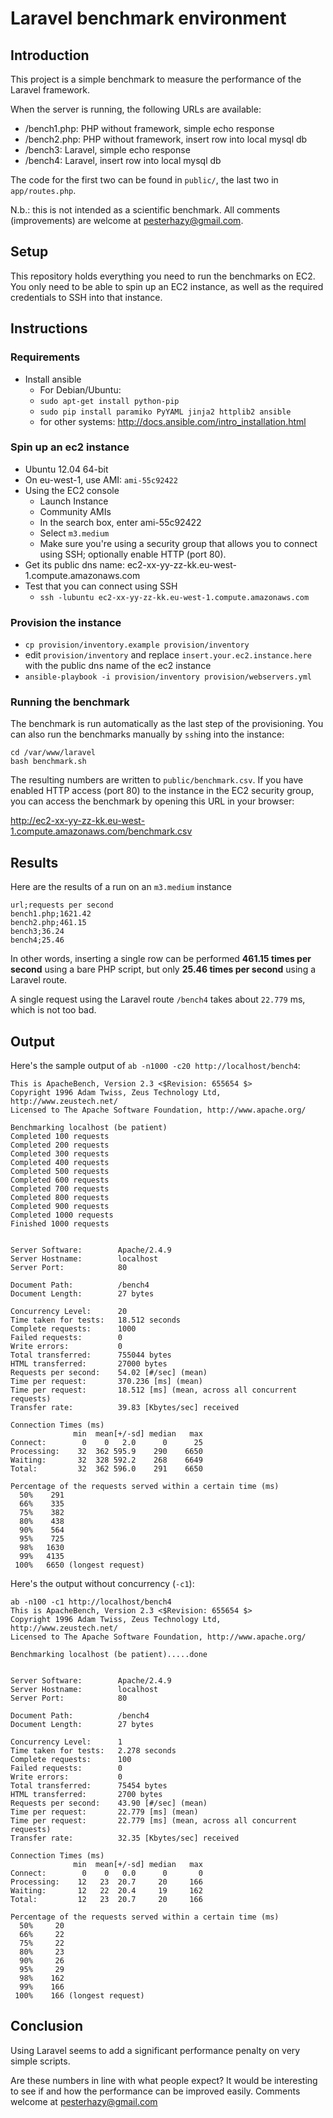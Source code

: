 # Laravel benchmark environment
## Introduction

This project is a simple benchmark to measure the performance of the Laravel framework.

When the server is running, the following URLs are available:

- /bench1.php: PHP without framework, simple echo response
- /bench2.php: PHP without framework, insert row into local mysql db
- /bench3: Laravel, simple echo response
- /bench4: Laravel, insert row into local mysql db

The code for the first two can be found in `public/`, the last two in `app/routes.php`.

N.b.: this is not intended as a scientific benchmark. All comments (improvements) are welcome at pesterhazy@gmail.com.

## Setup

This repository holds everything you need to run the benchmarks on EC2. You only need to be able to spin up an EC2 instance, as well as the required credentials to SSH into that instance.

## Instructions

### Requirements

- Install ansible
  - For Debian/Ubuntu:
  - `sudo apt-get install python-pip`
  -  `sudo pip install paramiko PyYAML jinja2 httplib2 ansible`
  - for other systems: http://docs.ansible.com/intro_installation.html

### Spin up an ec2 instance

- Ubuntu 12.04 64-bit
- On eu-west-1, use AMI: `ami-55c92422`
- Using the EC2 console
  - Launch Instance
  - Community AMIs
  - In the search box, enter ami-55c92422
  - Select `m3.medium`
  - Make sure you're using a security group that allows you to connect using SSH; optionally enable HTTP (port 80).
- Get its public dns name: ec2-xx-yy-zz-kk.eu-west-1.compute.amazonaws.com
- Test that you can connect using SSH
  - `ssh -lubuntu ec2-xx-yy-zz-kk.eu-west-1.compute.amazonaws.com`

### Provision the instance

- `cp provision/inventory.example provision/inventory`
- edit `provision/inventory` and replace `insert.your.ec2.instance.here` with the public dns name of the ec2 instance
- `ansible-playbook -i provision/inventory provision/webservers.yml`

### Running the benchmark

The benchmark is run automatically as the last step of the provisioning. You can also run the benchmarks manually by `ssh`ing into the instance:

    cd /var/www/laravel
    bash benchmark.sh
 
The resulting numbers are written to `public/benchmark.csv`. If you have enabled HTTP access (port 80) to the instance in the EC2 security group, you can access the benchmark by opening this URL in your browser:

  http://ec2-xx-yy-zz-kk.eu-west-1.compute.amazonaws.com/benchmark.csv

## Results

Here are the results of a run on an `m3.medium` instance

    url;requests per second
    bench1.php;1621.42
    bench2.php;461.15
    bench3;36.24
    bench4;25.46

In other words, inserting a single row can be performed **461.15 times per second** using a bare PHP script, but only **25.46 times per second** using a Laravel route.

A single request using the Laravel route `/bench4` takes about `22.779` ms, which is not too bad.

## Output

Here's the sample output of `ab -n1000 -c20 http://localhost/bench4`:

```
This is ApacheBench, Version 2.3 <$Revision: 655654 $>
Copyright 1996 Adam Twiss, Zeus Technology Ltd, http://www.zeustech.net/
Licensed to The Apache Software Foundation, http://www.apache.org/

Benchmarking localhost (be patient)
Completed 100 requests
Completed 200 requests
Completed 300 requests
Completed 400 requests
Completed 500 requests
Completed 600 requests
Completed 700 requests
Completed 800 requests
Completed 900 requests
Completed 1000 requests
Finished 1000 requests


Server Software:        Apache/2.4.9
Server Hostname:        localhost
Server Port:            80

Document Path:          /bench4
Document Length:        27 bytes

Concurrency Level:      20
Time taken for tests:   18.512 seconds
Complete requests:      1000
Failed requests:        0
Write errors:           0
Total transferred:      755044 bytes
HTML transferred:       27000 bytes
Requests per second:    54.02 [#/sec] (mean)
Time per request:       370.236 [ms] (mean)
Time per request:       18.512 [ms] (mean, across all concurrent requests)
Transfer rate:          39.83 [Kbytes/sec] received

Connection Times (ms)
              min  mean[+/-sd] median   max
Connect:        0    0   2.0      0      25
Processing:    32  362 595.9    290    6650
Waiting:       32  328 592.2    268    6649
Total:         32  362 596.0    291    6650

Percentage of the requests served within a certain time (ms)
  50%    291
  66%    335
  75%    382
  80%    438
  90%    564
  95%    725
  98%   1630
  99%   4135
 100%   6650 (longest request)

```

Here's the output without concurrency (`-c1`):

```
ab -n100 -c1 http://localhost/bench4
This is ApacheBench, Version 2.3 <$Revision: 655654 $>
Copyright 1996 Adam Twiss, Zeus Technology Ltd, http://www.zeustech.net/
Licensed to The Apache Software Foundation, http://www.apache.org/

Benchmarking localhost (be patient).....done


Server Software:        Apache/2.4.9
Server Hostname:        localhost
Server Port:            80

Document Path:          /bench4
Document Length:        27 bytes

Concurrency Level:      1
Time taken for tests:   2.278 seconds
Complete requests:      100
Failed requests:        0
Write errors:           0
Total transferred:      75454 bytes
HTML transferred:       2700 bytes
Requests per second:    43.90 [#/sec] (mean)
Time per request:       22.779 [ms] (mean)
Time per request:       22.779 [ms] (mean, across all concurrent requests)
Transfer rate:          32.35 [Kbytes/sec] received

Connection Times (ms)
              min  mean[+/-sd] median   max
Connect:        0    0   0.0      0       0
Processing:    12   23  20.7     20     166
Waiting:       12   22  20.4     19     162
Total:         12   23  20.7     20     166

Percentage of the requests served within a certain time (ms)
  50%     20
  66%     22
  75%     22
  80%     23
  90%     26
  95%     29
  98%    162
  99%    166
 100%    166 (longest request)
```
## Conclusion

Using Laravel seems to add a significant performance penalty on very simple scripts.

Are these numbers in line with what people expect? It would be interesting to see if and how the performance can be improved easily. Comments welcome at pesterhazy@gmail.com
